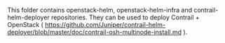 This folder contains openstack-helm, openstack-helm-infra and contrail-helm-deployer repositories.
They can be used to deploy Contrail + OpenStack ( https://github.com/Juniper/contrail-helm-deployer/blob/master/doc/contrail-osh-multinode-install.md ).
